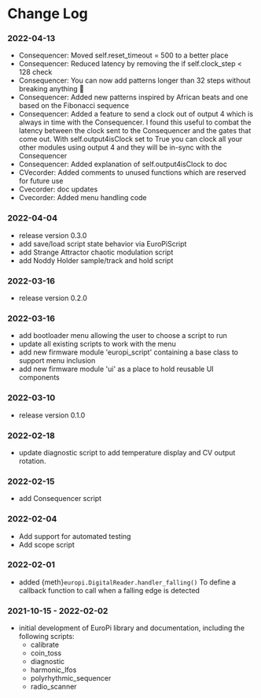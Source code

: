 # Change Log

### 2022-04-13

- Consequencer: Moved self.reset_timeout = 500 to a better place
- Consequencer: Reduced latency by removing the if self.clock_step < 128 check
- Consequencer: You can now add patterns longer than 32 steps without breaking anything 🙂
- Consequencer: Added new patterns inspired by African beats and one based on the Fibonacci sequence
- Consequencer: Added a feature to send a clock out of output 4 which is always in time with the Consequencer. I found this useful to combat the latency between the clock sent to the Consequencer and the gates that come out. With self.output4isClock set to True you can clock all your other modules using output 4 and they will be in-sync with the Consequencer
- Consequencer: Added explanation of self.output4isClock to doc
- CVecorder: Added comments to unused functions which are reserved for future use
- Cvecorder: doc updates
- Cvecorder: Added menu handling code

### 2022-04-04

- release version 0.3.0
- add save/load script state behavior via EuroPiScript
- add Strange Attractor chaotic modulation script
- add Noddy Holder sample/track and hold script

### 2022-03-16

- release version 0.2.0

### 2022-03-16

- add bootloader menu allowing the user to choose a script to run
- update all existing scripts to work with the menu
- add new firmware module 'europi_script' containing a base class to support menu inclusion
- add new firmware module 'ui' as a place to hold reusable UI components

### 2022-03-10

- release version 0.1.0

### 2022-02-18

- update diagnostic script to add temperature display and CV output rotation.

### 2022-02-15

- add Consequencer script

### 2022-02-04

- Add support for automated testing
- Add scope script

### 2022-02-01

- added {meth}`europi.DigitalReader.handler_falling()` To define a callback function to call when a falling edge is detected

### 2021-10-15 - 2022-02-02

- initial development of EuroPi library and documentation, including the following scripts:
  - calibrate
  - coin_toss
  - diagnostic
  - harmonic_lfos
  - polyrhythmic_sequencer
  - radio_scanner